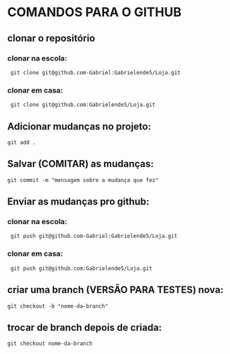 # COMANDOS PARA O GITHUB

## clonar o repositório

### clonar na escola: 

``` git clone git@github.com-Gabriel:Gabrielende5/Loja.git```

### clonar em casa:

``` git clone git@github.com:Gabrielende5/Loja.git```

## Adicionar mudanças no projeto: 

```git add .```

## Salvar (COMITAR) as mudanças:

```git commit -m "mensagem sobre a mudança que fez"```

## Enviar as mudanças pro github: 

### clonar na escola: 

``` git push git@github.com-Gabriel:Gabrielende5/Loja.git```

### clonar em casa:

``` git push git@github.com:Gabrielende5/Loja.git```

## criar uma branch (VERSÃO PARA TESTES) nova:

``` git checkout -b "nome-da-branch" ```

## trocar de branch depois de criada:

```git checkout nome-da-branch```


